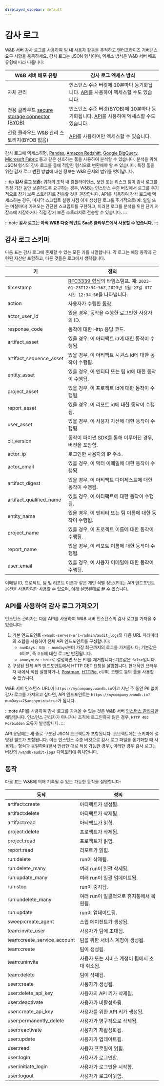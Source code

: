 ```yaml
---
displayed_sidebar: default
---
```


# 감사 로그
W&B 서버 감사 로그를 사용하여 팀 내 사용자 활동을 추적하고 엔터프라이즈 거버넌스 요구 사항을 충족하세요. 감사 로그는 JSON 형식이며, 엑세스 방식은 W&B 서버 배포 유형에 따라 다릅니다:

| W&B 서버 배포 유형 | 감사 로그 엑세스 방식 |
|----------------------------|--------------------------------|
| 자체 관리 | 인스턴스 수준 버킷에 10분마다 동기화됩니다. [API](#fetch-audit-logs-using-api)를 사용하여 엑세스할 수도 있습니다. |
| 전용 클라우드 [secure storage connector (BYOB)](./secure-storage-connector.md) | 인스턴스 수준 버킷(BYOB)에 10분마다 동기화됩니다. [API](#fetch-audit-logs-using-api)를 사용하여 엑세스할 수도 있습니다. |
| 전용 클라우드 W&B 관리 스토리지(BYOB 없음) | [API](#fetch-audit-logs-using-api)를 사용하여만 엑세스할 수 있습니다. |

감사 로그에 엑세스하면, [Pandas](https://pandas.pydata.org/docs/index.html), [Amazon Redshift](https://aws.amazon.com/redshift/), [Google BigQuery](https://cloud.google.com/bigquery), [Microsoft Fabric](https://www.microsoft.com/en-us/microsoft-fabric) 등과 같은 선호하는 툴을 사용하여 분석할 수 있습니다. 분석을 위해 JSON 형식의 감사 로그를 툴에 적합한 형식으로 변환해야 할 수 있습니다. 특정 툴을 위한 감사 로그 변환 방법에 대한 정보는 W&B 문서의 범위를 벗어납니다.

:::tip
**감사 로그 보존:** 귀하의 조직 내 컴플라이언스, 보안 또는 리스크 팀이 감사 로그를 특정 기간 동안 보존하도록 요구하는 경우, W&B는 인스턴스 수준 버킷에서 로그를 주기적으로 장기 보존 스토리지로 전송할 것을 권장합니다. API를 사용하여 감사 로그에 엑세스하는 경우, 마지막 스크립트 실행 시점 이후 생성된 로그를 주기적으로(예: 일일 또는 며칠마다) 가져오는 간단한 스크립트를 구현하고, 이러한 로그를 분석을 위한 단기 저장소에 저장하거나 직접 장기 보존 스토리지로 전송할 수 있습니다.
:::

:::note
**감사 로그는 아직 W&B 다중 테넌트 SaaS 클라우드에서 사용할 수 없습니다.**
:::

## 감사 로그 스키마
다음 표는 감사 로그에 존재할 수 있는 모든 키를 나열합니다. 각 로그는 해당 동작과 관련된 자산만 포함하고, 다른 것들은 로그에서 생략됩니다.

| 키 | 정의 |
|---------| -------|
|timestamp               | [RFC3339 형식](https://www.rfc-editor.org/rfc/rfc3339)의 타임스탬프. 예: `2023-01-23T12:34:56Z`, `2023년 1월 23일 UTC 시간 12:34:56`을 나타냅니다.
|action                  | 사용자가 수행한 [동작](#actions).
|actor_user_id           | 있을 경우, 동작을 수행한 로그인한 사용자의 ID.
|response_code           | 동작에 대한 Http 응답 코드.
|artifact_asset          | 있을 경우, 이 아티팩트 id에 대한 동작이 수행됨.
|artifact_sequence_asset | 있을 경우, 이 아티팩트 시퀀스 id에 대한 동작이 수행됨.
|entity_asset            | 있을 경우, 이 엔티티 또는 팀 id에 대한 동작이 수행됨.
|project_asset           | 있을 경우, 이 프로젝트 id에 대한 동작이 수행됨.
|report_asset            | 있을 경우, 이 리포트 id에 대한 동작이 수행됨.
|user_asset              | 있을 경우, 이 사용자 자산에 대한 동작이 수행됨.
|cli_version             | 동작이 파이썬 SDK를 통해 이루어진 경우, 버전을 포함함.
|actor_ip                | 로그인한 사용자의 IP 주소.
|actor_email             | 있을 경우, 이 액터 이메일에 대한 동작이 수행됨.
|artifact_digest         | 있을 경우, 이 아티팩트 다이제스트에 대한 동작이 수행됨.
|artifact_qualified_name | 있을 경우, 이 아티팩트에 대한 동작이 수행됨.
|entity_name             | 있을 경우, 이 엔티티 또는 팀 이름에 대한 동작이 수행됨.
|project_name            | 있을 경우, 이 프로젝트 이름에 대한 동작이 수행됨.
|report_name             | 있을 경우, 이 리포트 이름에 대한 동작이 수행됨.
|user_email              | 있을 경우, 이 사용자 이메일에 대한 동작이 수행됨.

이메일 ID, 프로젝트, 팀 및 리포트 이름과 같은 개인 식별 정보(PII)는 API 엔드포인트 옵션을 사용하여만 사용할 수 있으며, [아래 설명된](#fetch-audit-logs-using-api)대로 끌 수 있습니다.

## API를 사용하여 감사 로그 가져오기
인스턴스 관리자는 다음 API를 사용하여 W&B 서버 인스턴스의 감사 로그를 가져올 수 있습니다:
1. 기본 엔드포인트 `<wandb-server-url>/admin/audit_logs`와 다음 URL 파라미터의 조합을 사용하여 전체 API 엔드포인트를 구성합니다:
    - `numDays` : `오늘 - numdays`부터 가장 최근까지의 로그를 가져옵니다; 기본값은 `0`이며, 즉 `오늘`에 대한 로그만 반환됩니다.
    - `anonymize` : `true`로 설정하면 모든 PII를 제거합니다; 기본값은 `false`입니다.
2. 구성된 전체 API 엔드포인트에서 HTTP GET 요청을 실행합니다. 현대적인 브라우저 내에서 직접 실행하거나, [Postman](https://www.postman.com/downloads/), [HTTPie](https://httpie.io/), cURL 코맨드 등의 툴을 사용할 수 있습니다.

W&B 서버 인스턴스 URL이 `https://mycompany.wandb.io`이고 지난 주 동안 PII 없이 감사 로그를 가져오고 싶다면, API 엔드포인트는 `https://mycompany.wandb.io?numDays=7&anonymize=true`가 됩니다.

:::note
API를 사용하여 감사 로그를 가져올 수 있는 것은 W&B 서버 [인스턴스 관리자](./manage-users.md#instance-admins)만 해당됩니다. 인스턴스 관리자가 아니거나 조직에 로그인하지 않은 경우, `HTTP 403 Forbidden` 오류가 발생합니다.
:::

API 응답에는 새 줄로 구분된 JSON 오브젝트가 포함됩니다. 오브젝트에는 스키마에 설명된 필드가 포함됩니다. 이는 인스턴스 수준 버킷으로 감사 로그 파일을 동기화할 때 사용되는 형식과 동일하며(앞서 언급한 대로 적용 가능한 경우), 이러한 경우 감사 로그는 버킷의 `/wandb-audit-logs` 디렉토리에 위치합니다.

## 동작
다음 표는 W&B에 의해 기록될 수 있는 가능한 동작을 설명합니다:

|동작 | 정의 |
|-----|-----|
| artifact:create             | 아티팩트가 생성됨.
| artifact:delete             | 아티팩트가 삭제됨.
| artifact:read               | 아티팩트가 읽힘.
| project:delete              | 프로젝트가 삭제됨.
| project:read                | 프로젝트가 읽힘.
| report:read                 | 리포트가 읽힘.
| run:delete                  | run이 삭제됨.
| run:delete_many             | 여러 run이 일괄 삭제됨.
| run:update_many             | 여러 run이 일괄 업데이트됨.
| run:stop                    | run이 중지됨.
| run:undelete_many           | 여러 run이 일괄적으로 휴지통에서 복원됨.
| run:update                  | run이 업데이트됨.
| sweep:create_agent          | 스윕 에이전트가 생성됨.
| team:invite_user            | 사용자가 팀에 초대됨.
| team:create_service_account | 팀을 위한 서비스 계정이 생성됨.
| team:create                 | 팀이 생성됨.
| team:uninvite               | 사용자 또는 서비스 계정이 팀에서 초대 취소됨.
| team:delete                 | 팀이 삭제됨.
| user:create                 | 사용자가 생성됨.
| user:delete_api_key         | 사용자의 API 키가 삭제됨.
| user:deactivate             | 사용자가 비활성화됨.
| user:create_api_key         | 사용자를 위한 API 키가 생성됨.
| user:permanently_delete     | 사용자가 영구적으로 삭제됨.
| user:reactivate             | 사용자가 재활성화됨.
| user:update                 | 사용자가 업데이트됨.
| user:read                   | 사용자 프로필이 읽힘.
| user:login                  | 사용자가 로그인함.
| user:initiate_login         | 사용자가 로그인을 시작함.
| user:logout                 | 사용자가 로그아웃함.